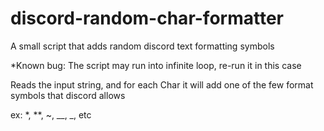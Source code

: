 # discord-random-char-formatter
A small script that adds random discord text formatting symbols

*Known bug: The script may run into infinite loop, re-run it in this case

Reads the input string, and for each Char it will add one of the few format symbols that discord allows

ex: *, **, ~, __, _, etc

